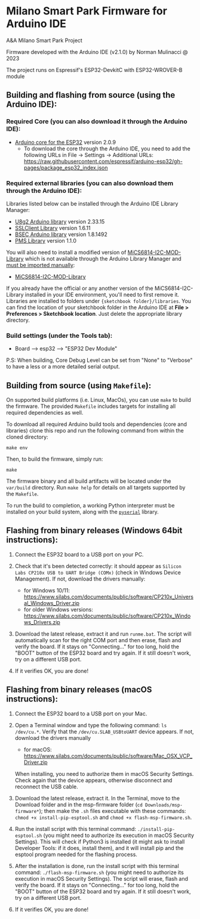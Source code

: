 # Milano Smart Park Firmware for Arduino IDE

A&A Milano Smart Park Project

Firmware developed with the Arduino IDE (v2.1.0) by Norman Mulinacci @ 2023

The project runs on Espressif's ESP32-DevkitC with ESP32-WROVER-B module

## Building and flashing from source (using the Arduino IDE):

### Required Core (you can also download it through the Arduino IDE):

- [Arduino core for the ESP32](https://github.com/espressif/arduino-esp32) version 2.0.9
    + To download the core through the Arduino IDE, you need to add the following URLs in File -> Settings -> Additional URLs:
    https://raw.githubusercontent.com/espressif/arduino-esp32/gh-pages/package_esp32_index.json

### Required external libraries (you can also download them through the Arduino IDE):

Libraries listed below can be installed through the Arduino IDE Library Manager:
- [U8g2 Arduino library](https://github.com/olikraus/U8g2_Arduino) version 2.33.15
- [SSLClient Library](https://github.com/OPEnSLab-OSU/SSLClient) version 1.6.11
- [BSEC Arduino library](https://github.com/BoschSensortec/BSEC-Arduino-library) version 1.8.1492
- [PMS Library](https://github.com/fu-hsi/pms) version 1.1.0

You will also need to install a modified version of [MiCS6814-I2C-MOD-Library](https://github.com/eNBeWe/MiCS6814-I2C-Library/network) which is not available through the Arduino Library Manager and [must be imported manually](https://www.arduino.cc/en/Guide/Libraries#importing-a-zip-library):
- [MiCS6814-I2C-MOD-Library](https://github.com/A-A-Milano-Smart-Park/MiCS6814-I2C-MOD-Library)

If you already have the official or any another version of the MiCS6814-I2C-Library installed in your IDE environment, you'll need to first remove it. Libraries are installed to folders under `{sketchbook folder}/libraries`. You can find the location of your sketchbook folder in the Arduino IDE at **File > Preferences > Sketchbook location**. Just delete the appropriate library directory.

### Build settings (under the Tools tab):

- Board --> esp32 --> "ESP32 Dev Module"

P.S: When building, Core Debug Level can be set from "None" to "Verbose" to have a less or a more detailed serial output.

## Building from source (using `Makefile`):

On supported build platforms (i.e. Linux, MacOs), you can use `make` to build
the firmware.  The provided `Makefile` includes targets for installing all required
dependencies as well.

To download all required Arduino build tools and dependencies (core and
libraries) clone this repo and run the following command from within the cloned
directory:

```
make env
```

Then, to build the firmware, simply run:

```
make
```

The firmware binary and all build artifacts will be located under the `var/build`
directory. Run `make help` for details on all targets supported by the `Makefile`.

To run the build to completion, a working Python interpreter must be installed
on your build system, along with the
[`pyserial`](https://pypi.org/project/pyserial/) library.

## Flashing from binary releases (Windows 64bit instructions):

1. Connect the ESP32 board to a USB port on your PC.

2. Check that it's been detected correctly: it should appear as `Silicon Labs CP210x USB to UART Bridge (COMx)` (check in Windows Device Management).
   If not, download the drivers manually:
	+ for Windows 10/11: https://www.silabs.com/documents/public/software/CP210x_Universal_Windows_Driver.zip
	+ for older Windows versions: https://www.silabs.com/documents/public/software/CP210x_Windows_Drivers.zip

3. Download the latest release, extract it and run `runme.bat`. The script will automatically scan for the right COM port and then erase, flash and verify the board.
   If it stays on "Connecting..." for too long, hold the "BOOT" button of the ESP32 board and try again.
   If it still doesn't work, try on a different USB port.

4. If it verifies OK, you are done!

## Flashing from binary releases (macOS instructions):

1. Connect the ESP32 board to a USB port on your Mac.

2. Open a Terminal window and type the following command: `ls /dev/cu.*`. Verify that the `/dev/cu.SLAB_USBtoUART` device appears.
   If not, download the drivers manually
	+ for macOS: https://www.silabs.com/documents/public/software/Mac_OSX_VCP_Driver.zip

   When installing, you need to authorize them in macOS Security Settings. Check again that the device appears, otherwise disconnect and reconnect the USB cable.

3. Download the latest release, extract it. In the Terminal, move to the Download folder and in the msp-firmware folder (`cd Downloads/msp-firmware*`); then make the `.sh` files executable with these commands: `chmod +x install-pip-esptool.sh` and `chmod +x flash-msp-firmware.sh`.

4. Run the install script with this terminal command: `./install-pip-esptool.sh` (you might need to authorize its execution in macOS Security Settings). This will check if Python3 is installed (it might ask to install Developer Tools: if it does, install them), and it will install pip and the esptool program needed for the flashing process.

5. After the installation is done, run the install script with this terminal command: `./flash-msp-firmware.sh` (you might need to authorize its execution in macOS Security Settings). The script will erase, flash and verify the board.
   If it stays on "Connecting..." for too long, hold the "BOOT" button of the ESP32 board and try again.
   If it still doesn't work, try on a different USB port.

6. If it verifies OK, you are done!
